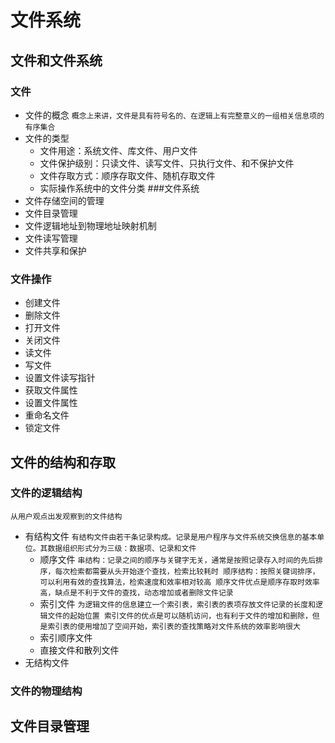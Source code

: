 # 文件系统

## 文件和文件系统
### 文件
- 文件的概念 `概念上来讲，文件是具有符号名的、在逻辑上有完整意义的一组相关信息项的有序集合`
- 文件的类型
  - 文件用途：系统文件、库文件、用户文件
  - 文件保护级别：只读文件、读写文件、只执行文件、和不保护文件
  - 文件存取方式：顺序存取文件、随机存取文件
  - 实际操作系统中的文件分类
###文件系统
- 文件存储空间的管理
- 文件目录管理
- 文件逻辑地址到物理地址映射机制
- 文件读写管理
- 文件共享和保护
### 文件操作
- 创建文件
- 删除文件
- 打开文件
- 关闭文件
- 读文件
- 写文件
- 设置文件读写指针
- 获取文件属性
- 设置文件属性
- 重命名文件
- 锁定文件

## 文件的结构和存取
### 文件的逻辑结构
`从用户观点出发观察到的文件结构`

- 有结构文件 `有结构文件由若干条记录构成。记录是用户程序与文件系统交换信息的基本单位。其数据组织形式分为三级：数据项、记录和文件`
  - 顺序文件 `串结构：记录之间的顺序与关键字无关，通常是按照记录存入时间的先后排序，每次检索都需要从头开始逐个查找，检索比较耗时 顺序结构：按照关键词排序，可以利用有效的查找算法，检索速度和效率相对较高 顺序文件优点是顺序存取时效率高，缺点是不利于文件的查找，动态增加或者删除文件记录`
  - 索引文件 `为逻辑文件的信息建立一个索引表，索引表的表项存放文件记录的长度和逻辑文件的起始位置 索引文件的优点是可以随机访问，也有利于文件的增加和删除，但是索引表的使用增加了空间开始，索引表的查找策略对文件系统的效率影响很大`
  - 索引顺序文件
  - 直接文件和散列文件
- 无结构文件
### 文件的物理结构

## 文件目录管理
